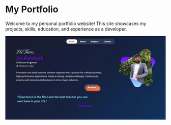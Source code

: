 # My Portfolio

Welcome to my personal portfolio website! This site showcases my projects, skills, education, and experience as a developer.

![Portfolio Preview](/public/portfolio-preview.webp)